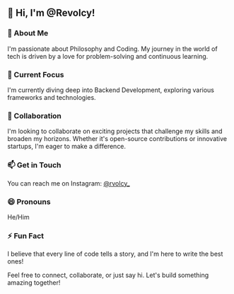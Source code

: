 ## 👋 Hi, I'm @Revolcy!

### 👀 About Me
I'm passionate about Philosophy and Coding. My journey in the world of tech is driven by a love for problem-solving and continuous learning.

### 🌱 Current Focus
I'm currently diving deep into Backend Development, exploring various frameworks and technologies.

### 💞️ Collaboration
I'm looking to collaborate on exciting projects that challenge my skills and broaden my horizons. Whether it's open-source contributions or innovative startups, I'm eager to make a difference.

### 📫 Get in Touch
You can reach me on Instagram: [@rvolcy_](https://www.instagram.com/rvolcy_)

### 😄 Pronouns
He/Him

### ⚡ Fun Fact
I believe that every line of code tells a story, and I'm here to write the best ones!

Feel free to connect, collaborate, or just say hi. Let's build something amazing together!


